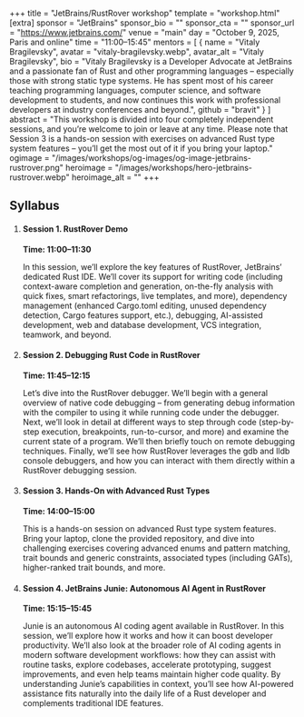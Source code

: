 +++
title = "JetBrains/RustRover workshop"
template = "workshop.html"
[extra]
  sponsor = "JetBrains"
  sponsor_bio = ""
  sponsor_cta = ""
  sponsor_url = "https://www.jetbrains.com/"
  venue = "main"
  day = "October 9, 2025, Paris and online"
  time = "11:00–15:45"
  mentors = [
    { name = "Vitaly Bragilevsky", avatar = "vitaly-bragilevsky.webp", avatar_alt = "Vitaly Bragilevsky",  bio = "Vitaly Bragilevsky is a Developer Advocate at JetBrains and a passionate fan of Rust and other programming languages – especially those with strong static type systems. He has spent most of his career teaching programming languages, computer science, and software development to students, and now continues this work with professional developers at industry conferences and beyond.", github = "bravit" }
  ]
  abstract = "This workshop is divided into four completely independent sessions, and you’re welcome to join or leave at any time. Please note that Session 3 is a hands-on session with exercises on advanced Rust type system features – you’ll get the most out of it if you bring your laptop."
  ogimage = "/images/workshops/og-images/og-image-jetbrains-rustrover.png"
  heroimage = "/images/workshops/hero-jetbrains-rustrover.webp"
  heroimage_alt = ""
+++

<div class="">
  <h2 class="mb-7">Syllabus</h2>
  <ol class="syllabus">
    <li class="mb-7 border">
      <h4>Session 1. RustRover Demo</h4>
      <div>
        <strong>Time: 11:00–11:30</strong>
        <p>In this session, we’ll explore the key features of RustRover, JetBrains’ dedicated Rust IDE. We’ll cover its support for writing code (including context-aware completion and generation, on-the-fly analysis with quick fixes, smart refactorings, live templates, and more), dependency management (enhanced Cargo.toml editing, unused dependency detection, Cargo features support, etc.), debugging, AI-assisted development, web and database development, VCS integration, teamwork, and beyond.</p>
      </div>
    </li>
    <li class="mb-7 border">
      <h4>Session 2. Debugging Rust Code in RustRover</h4>
      <div>
        <strong>Time: 11:45–12:15</strong>
        <p>Let’s dive into the RustRover debugger. We’ll begin with a general overview of native code debugging – from generating debug information with the compiler to using it while running code under the debugger. Next, we’ll look in detail at different ways to step through code (step-by-step execution, breakpoints, run-to-cursor, and more) and examine the current state of a program. We’ll then briefly touch on remote debugging techniques. Finally, we’ll see how RustRover leverages the gdb and lldb console debuggers, and how you can interact with them directly within a RustRover debugging session.</p>
      </div>
    </li>
    <li class="mb-7 border">
      <h4>Session 3. Hands-On with Advanced Rust Types</h4>
      <div>
        <strong>Time: 14:00–15:00</strong>
        <p>This is a hands-on session on advanced Rust type system features. Bring your laptop, clone the provided repository, and dive into challenging exercises covering advanced enums and pattern matching, trait bounds and generic constraints, associated types (including GATs), higher-ranked trait bounds, and more.</p>
      </div>
    </li>
    <li class="mb-7 border">
      <h4>Session 4. JetBrains Junie: Autonomous AI Agent in RustRover</h4>
      <div>
        <strong>Time: 15:15–15:45</strong>
        <p>Junie is an autonomous AI coding agent available in RustRover. In this session, we’ll explore how it works and how it can boost developer productivity. We’ll also look at the broader role of AI coding agents in modern software development workflows: how they can assist with routine tasks, explore codebases, accelerate prototyping, suggest improvements, and even help teams maintain higher code quality. By understanding Junie’s capabilities in context, you’ll see how AI-powered assistance fits naturally into the daily life of a Rust developer and complements traditional IDE features.</p>
      </div>
    </li>
  </ol>
</p>
</div>

